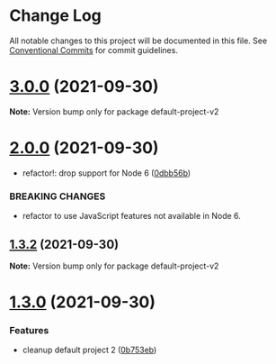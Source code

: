 # Change Log

All notable changes to this project will be documented in this file.
See [Conventional Commits](https://conventionalcommits.org) for commit guidelines.

# [3.0.0](https://github.com/knitesh/test-delete/compare/v2.0.1...v3.0.0) (2021-09-30)

**Note:** Version bump only for package default-project-v2





# [2.0.0](https://github.com/knitesh/test-delete/compare/v1.3.2...v2.0.0) (2021-09-30)


* refactor!: drop support for Node 6 ([0dbb56b](https://github.com/knitesh/test-delete/commit/0dbb56b69d6afa2e3fe3540fb91d1fb027ab74f2))


### BREAKING CHANGES

* refactor to use JavaScript features not available in Node 6.





## [1.3.2](https://github.com/knitesh/test-delete/compare/v1.3.1...v1.3.2) (2021-09-30)

**Note:** Version bump only for package default-project-v2





# [1.3.0](https://github.com/knitesh/test-delete/compare/v1.0.0...v1.3.0) (2021-09-30)


### Features

* cleanup default project 2 ([0b753eb](https://github.com/knitesh/test-delete/commit/0b753eb14b626b4b9f0cf0b153349af128374e82))

